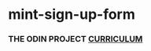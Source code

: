 # mint-sign-up-form

### THE ODIN PROJECT [CURRICULUM](https://www.theodinproject.com/courses/html-and-css/lessons/html-forms) 
